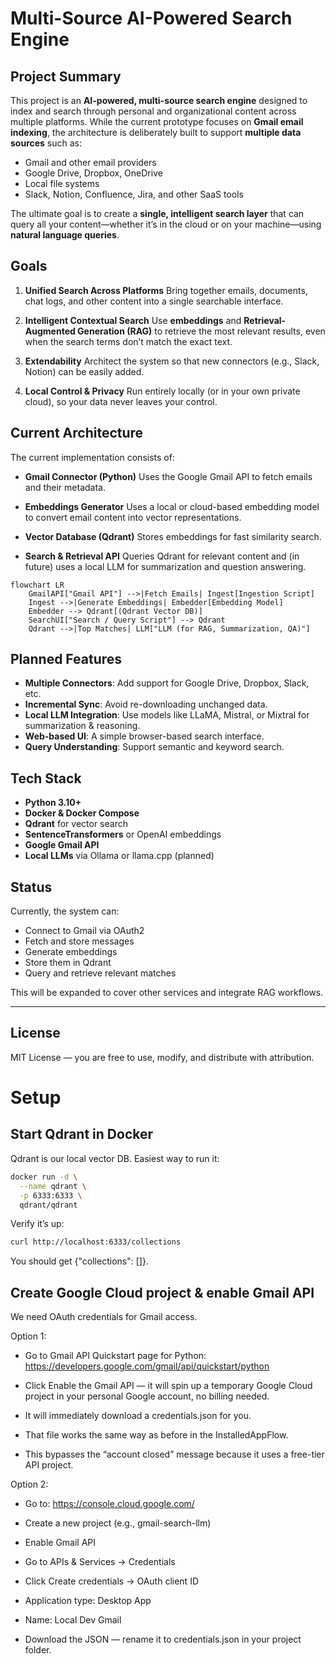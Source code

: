 # Multi-Source AI-Powered Search Engine

## Project Summary

This project is an **AI-powered, multi-source search engine** designed to index and search through personal and organizational content across multiple platforms. While the current prototype focuses on **Gmail email indexing**, the architecture is deliberately built to support **multiple data sources** such as:

- Gmail and other email providers
- Google Drive, Dropbox, OneDrive
- Local file systems
- Slack, Notion, Confluence, Jira, and other SaaS tools

The ultimate goal is to create a **single, intelligent search layer** that can query all your content—whether it’s in the cloud or on your machine—using **natural language queries**.

## Goals

1. **Unified Search Across Platforms**
   Bring together emails, documents, chat logs, and other content into a single searchable interface.

2. **Intelligent Contextual Search**
   Use **embeddings** and **Retrieval-Augmented Generation (RAG)** to retrieve the most relevant results, even when the search terms don’t match the exact text.

3. **Extendability**
   Architect the system so that new connectors (e.g., Slack, Notion) can be easily added.

4. **Local Control & Privacy**
   Run entirely locally (or in your own private cloud), so your data never leaves your control.

## Current Architecture

The current implementation consists of:

- **Gmail Connector (Python)**
  Uses the Google Gmail API to fetch emails and their metadata.

- **Embeddings Generator**
  Uses a local or cloud-based embedding model to convert email content into vector representations.

- **Vector Database (Qdrant)**
  Stores embeddings for fast similarity search.

- **Search & Retrieval API**
  Queries Qdrant for relevant content and (in future) uses a local LLM for summarization and question answering.

```mermaid
flowchart LR
    GmailAPI["Gmail API"] -->|Fetch Emails| Ingest[Ingestion Script]
    Ingest -->|Generate Embeddings| Embedder[Embedding Model]
    Embedder --> Qdrant[(Qdrant Vector DB)]
    SearchUI["Search / Query Script"] --> Qdrant
    Qdrant -->|Top Matches| LLM["LLM (for RAG, Summarization, QA)"]
```

## Planned Features

- **Multiple Connectors**: Add support for Google Drive, Dropbox, Slack, etc.
- **Incremental Sync**: Avoid re-downloading unchanged data.
- **Local LLM Integration**: Use models like LLaMA, Mistral, or Mixtral for summarization & reasoning.
- **Web-based UI**: A simple browser-based search interface.
- **Query Understanding**: Support semantic and keyword search.

## Tech Stack

- **Python 3.10+**
- **Docker & Docker Compose**
- **Qdrant** for vector search
- **SentenceTransformers** or OpenAI embeddings
- **Google Gmail API**
- **Local LLMs** via Ollama or llama.cpp (planned)

## Status

Currently, the system can:

- Connect to Gmail via OAuth2
- Fetch and store messages
- Generate embeddings
- Store them in Qdrant
- Query and retrieve relevant matches

This will be expanded to cover other services and integrate RAG workflows.

---

## License

MIT License — you are free to use, modify, and distribute with attribution.


# Setup

## Start Qdrant in Docker
Qdrant is our local vector DB. Easiest way to run it:

```bash
docker run -d \
  --name qdrant \
  -p 6333:6333 \
  qdrant/qdrant
```

Verify it’s up:

```bash
curl http://localhost:6333/collections
```

You should get {"collections": []}.


## Create Google Cloud project & enable Gmail API

We need OAuth credentials for Gmail access.


Option 1:

- Go to Gmail API Quickstart page for Python:
https://developers.google.com/gmail/api/quickstart/python

- Click Enable the Gmail API — it will spin up a temporary Google Cloud project in your personal Google account, no billing needed.

- It will immediately download a credentials.json for you.

- That file works the same way as before in the InstalledAppFlow.

- This bypasses the “account closed” message because it uses a free-tier API project.

Option 2:

- Go to: https://console.cloud.google.com/

- Create a new project (e.g., gmail-search-llm)

- Enable Gmail API

- Go to APIs & Services → Credentials

- Click Create credentials → OAuth client ID

- Application type: Desktop App

- Name: Local Dev Gmail

- Download the JSON — rename it to credentials.json in your project folder.
